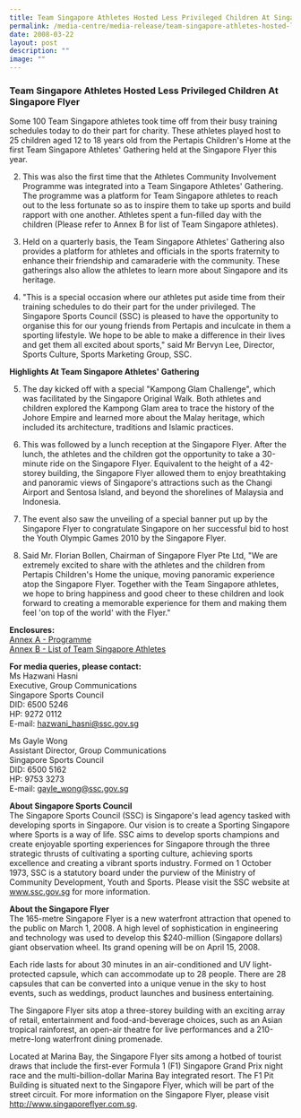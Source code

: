 ```yaml
---
title: Team Singapore Athletes Hosted Less Privileged Children At Singapore Flyer
permalink: /media-centre/media-release/team-singapore-athletes-hosted-less-privileged-children-at-singapore/
date: 2008-03-22
layout: post
description: ""
image: ""
---
```

### **Team Singapore Athletes Hosted Less Privileged Children At Singapore Flyer**

Some 100 Team Singapore athletes took time off from their busy training schedules today to do their part for charity. These athletes played host to 25 children aged 12 to 18 years old from the Pertapis Children's Home at the first Team Singapore Athletes' Gathering held at the Singapore Flyer this year.

2. This was also the first time that the Athletes Community Involvement Programme was integrated into a Team Singapore Athletes' Gathering. The programme was a platform for Team Singapore athletes to reach out to the less fortunate so as to inspire them to take up sports and build rapport with one another. Athletes spent a fun-filled day with the children (Please refer to Annex B for list of Team Singapore athletes).

3. Held on a quarterly basis, the Team Singapore Athletes' Gathering also provides a platform for athletes and officials in the sports fraternity to enhance their friendship and camaraderie with the community. These gatherings also allow the athletes to learn more about Singapore and its heritage.

4. "This is a special occasion where our athletes put aside time from their training schedules to do their part for the under privileged. The Singapore Sports Council (SSC) is pleased to have the opportunity to organise this for our young friends from Pertapis and inculcate in them a sporting lifestyle. We hope to be able to make a difference in their lives and get them all excited about sports," said Mr Bervyn Lee, Director, Sports Culture, Sports Marketing Group, SSC.

**Highlights At Team Singapore Athletes' Gathering**

5. The day kicked off with a special "Kampong Glam Challenge", which was facilitated by the Singapore Original Walk. Both athletes and children explored the Kampong Glam area to trace the history of the Johore Empire and learned more about the Malay heritage, which included its architecture, traditions and Islamic practices.

6. This was followed by a lunch reception at the Singapore Flyer. After the lunch, the athletes and the children got the opportunity to take a 30-minute ride on the Singapore Flyer. Equivalent to the height of a 42-storey building, the Singapore Flyer allowed them to enjoy breathtaking and panoramic views of Singapore's attractions such as the Changi Airport and Sentosa Island, and beyond the shorelines of Malaysia and Indonesia.

7. The event also saw the unveiling of a special banner put up by the Singapore Flyer to congratulate Singapore on her successful bid to host the Youth Olympic Games 2010 by the Singapore Flyer.

8. Said Mr. Florian Bollen, Chairman of Singapore Flyer Pte Ltd, "We are extremely excited to share with the athletes and the children from Pertapis Children's Home the unique, moving panoramic experience atop the Singapore Flyer. Together with the Team Singapore athletes, we hope to bring happiness and good cheer to these children and look forward to creating a memorable experience for them and making them feel 'on top of the world' with the Flyer."

**Enclosures:**
<br>
[Annex A - Programme]()
<br>
[Annex B - List of Team Singapore Athletes](/files/Media%20Centre/Media%20Release/2008/March/22/AthletesGatheringAnnexB.pdf)

**For media queries, please contact:**
<br>
Ms Hazwani Hasni
<br>
Executive, Group Communications
<br>
Singapore Sports Council
<br>
DID: 6500 5246
<br>
HP: 9272 0112
<br>
E-mail: [hazwani_hasni@ssc.gov.sg](mailto:hazwani_hasni@ssc.gov.sg)

Ms Gayle Wong
<br>
Assistant Director, Group Communications
<br>
Singapore Sports Council
<br>
DID: 6500 5162
<br>
HP: 9753 3273
<br>
E-mail: [gayle_wong@ssc.gov.sg](mailto:gayle_wong@ssc.gov.sg)

**About Singapore Sports Council**
<br>
The Singapore Sports Council (SSC) is Singapore's lead agency tasked with developing sports in Singapore. Our vision is to create a Sporting Singapore where Sports is a way of life. SSC aims to develop sports champions and create enjoyable sporting experiences for Singapore through the three strategic thrusts of cultivating a sporting culture, achieving sports excellence and creating a vibrant sports industry. Formed on 1 October 1973, SSC is a statutory board under the purview of the Ministry of Community Development, Youth and Sports. Please visit the SSC website at www.ssc.gov.sg for more information.


**About the Singapore Flyer**
<br>
The 165-metre Singapore Flyer is a new waterfront attraction that opened to the public on March 1, 2008. A high level of sophistication in engineering and technology was used to develop this $240-million (Singapore dollars) giant observation wheel. Its grand opening will be on April 15, 2008.

Each ride lasts for about 30 minutes in an air-conditioned and UV light-protected capsule, which can accommodate up to 28 people. There are 28 capsules that can be converted into a unique venue in the sky to host events, such as weddings, product launches and business entertaining.

The Singapore Flyer sits atop a three-storey building with an exciting array of retail, entertainment and food-and-beverage choices, such as an Asian tropical rainforest, an open-air theatre for live performances and a 210-metre-long waterfront dining promenade.

Located at Marina Bay, the Singapore Flyer sits among a hotbed of tourist draws that include the first-ever Formula 1 (F1) Singapore Grand Prix night race and the multi-billion-dollar Marina Bay integrated resort. The F1 Pit Building is situated next to the Singapore Flyer, which will be part of the street circuit. For more information on the Singapore Flyer, please visit http://www.singaporeflyer.com.sg.